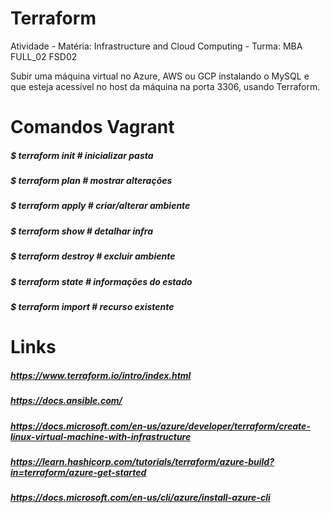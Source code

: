 # Terraform
Atividade - Matéria: Infrastructure and Cloud Computing - Turma: MBA FULL_02 FSD02

Subir uma máquina virtual no Azure, AWS ou GCP instalando o MySQL e que esteja acessível no host da máquina na porta 3306, usando Terraform. 

# Comandos Vagrant

#####  $ terraform init # inicializar pasta
#####  $ terraform plan # mostrar alterações
#####  $ terraform apply # criar/alterar ambiente
#####  $ terraform show # detalhar infra
#####  $ terraform destroy # excluir ambiente
#####  $ terraform state # informações do estado
#####  $ terraform import # recurso existente


# Links
##### https://www.terraform.io/intro/index.html
##### https://docs.ansible.com/
##### https://docs.microsoft.com/en-us/azure/developer/terraform/create-linux-virtual-machine-with-infrastructure
##### https://learn.hashicorp.com/tutorials/terraform/azure-build?in=terraform/azure-get-started
##### https://docs.microsoft.com/en-us/cli/azure/install-azure-cli
